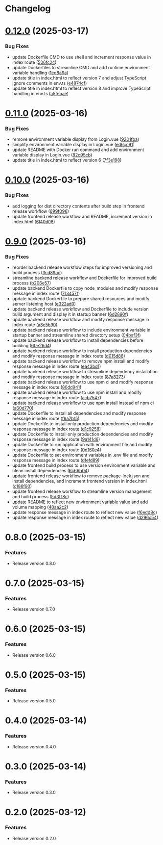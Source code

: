 # Changelog

# [0.12.0](https://github.com/Lasim/deploystack-v1/compare/frontend-v0.11.0...frontend-v0.12.0) (2025-03-17)


### Bug Fixes

* update Dockerfile CMD to use shell and increment response value in index route ([506fc24](https://github.com/Lasim/deploystack-v1/commit/506fc241ccadd1cea8b8c4bb59bb0acf8d76c8b3))
* update Dockerfiles to streamline CMD and add runtime environment variable handling ([1cd8a9a](https://github.com/Lasim/deploystack-v1/commit/1cd8a9a0d3f8dbdf5da46def0bbf610c13e11912))
* update title in index.html to reflect version 7 and adjust TypeScript ignore comments in env.ts ([e4874cf](https://github.com/Lasim/deploystack-v1/commit/e4874cfb0897e5220b2820e4f215a6031653515a))
* update title in index.html to reflect version 8 and improve TypeScript handling in env.ts ([a5febae](https://github.com/Lasim/deploystack-v1/commit/a5febae1074c8671824d1597434f525db8bae665))

# [0.11.0](https://github.com/Lasim/deploystack-v1/compare/frontend-v0.10.0...frontend-v0.11.0) (2025-03-16)


### Bug Fixes

* remove environment variable display from Login.vue ([9201fba](https://github.com/Lasim/deploystack-v1/commit/9201fbad774048955ea6251f5d29fc7ffcbefd65))
* simplify environment variable display in Login.vue ([ed6cc91](https://github.com/Lasim/deploystack-v1/commit/ed6cc91e19f20fd668f4b0aedd77c5f1dfb8cf06))
* update README with Docker run command and add environment variable display in Login.vue ([82c95cb](https://github.com/Lasim/deploystack-v1/commit/82c95cbf904e9ccfcff65c7285622be4e8b7c934))
* update title in index.html to reflect version 6 ([7f3e198](https://github.com/Lasim/deploystack-v1/commit/7f3e19824faa7a1d786c39a848d9309b737ec671))

# [0.10.0](https://github.com/Lasim/deploystack-v1/compare/frontend-v0.9.0...frontend-v0.10.0) (2025-03-16)


### Bug Fixes

* add logging for dist directory contents after build step in frontend release workflow ([699f096](https://github.com/Lasim/deploystack-v1/commit/699f0967fe496efda483f1c7eba6c0915394cea4))
* update frontend release workflow and README, increment version in index.html ([6f40d06](https://github.com/Lasim/deploystack-v1/commit/6f40d069393894e39f1cafaad9d53c91a175799f))

# [0.9.0](https://github.com/Lasim/deploystack-v1/compare/frontend-v0.8.0...frontend-v0.9.0) (2025-03-16)


### Bug Fixes

* reorder backend release workflow steps for improved versioning and build process ([3cd89ac](https://github.com/Lasim/deploystack-v1/commit/3cd89acdc52ec6e0c4bdb1066aabe492a0fc9b83))
* streamline backend release workflow and Dockerfile for improved build process ([b206e57](https://github.com/Lasim/deploystack-v1/commit/b206e57b7ac522030e517b3097bbe8c71189a259))
* update backend Dockerfile to copy node_modules and modify response message in index route ([713457f](https://github.com/Lasim/deploystack-v1/commit/713457f4f7fe21ff981de172991f3dba85b430a9))
* update backend Dockerfile to prepare shared resources and modify server listening host ([e322ad0](https://github.com/Lasim/deploystack-v1/commit/e322ad01c80a94558287d0126b621b967818703d))
* update backend release workflow and Dockerfile to include version build argument and display it in startup banner ([6d2890f](https://github.com/Lasim/deploystack-v1/commit/6d2890f819fb34a542f2eeb8879bd3587ef18e74))
* update backend release workflow and modify response message in index route ([a8e5b90](https://github.com/Lasim/deploystack-v1/commit/a8e5b902d8a656384b2cdcdd212119a66f8e325d))
* update backend release workflow to include environment variable in startup banner and streamline shared directory setup ([04baf3f](https://github.com/Lasim/deploystack-v1/commit/04baf3fd063748f4bb6ee918f42a1577832dad9b))
* update backend release workflow to install dependencies before building ([60e26d4](https://github.com/Lasim/deploystack-v1/commit/60e26d4f872e2227afad0406f24ba083ae6afdeb))
* update backend release workflow to install production dependencies and modify response message in index route ([d015d88](https://github.com/Lasim/deploystack-v1/commit/d015d88272ecf134e402c388f71ea082849d0bce))
* update backend release workflow to remove npm install and modify response message in index route ([ea43bd1](https://github.com/Lasim/deploystack-v1/commit/ea43bd126d8ec9073fd3975cd1792a15a01510f3))
* update backend release workflow to streamline dependency installation and modify response message in index route ([87a8273](https://github.com/Lasim/deploystack-v1/commit/87a8273fdb71af8b7e99c395bf6e3701b2f5748d))
* update backend release workflow to use npm ci and modify response message in index route ([80dd941](https://github.com/Lasim/deploystack-v1/commit/80dd941dc5414cddea066bf8d89c249ce01dbc73))
* update backend release workflow to use npm install and modify response message in index route ([acb7547](https://github.com/Lasim/deploystack-v1/commit/acb7547353c680ec4d8b41531f48cc744136fe1e))
* update backend release workflow to use npm install instead of npm ci ([a60d770](https://github.com/Lasim/deploystack-v1/commit/a60d7705f214164703e94dcc4d1a1dc96bc99298))
* update Dockerfile to install all dependencies and modify response message in index route ([f8a7b15](https://github.com/Lasim/deploystack-v1/commit/f8a7b154e81f2aa44b9c78f8111d08c947e4bf6d))
* update Dockerfile to install only production dependencies and modify response message in index route ([d1c9258](https://github.com/Lasim/deploystack-v1/commit/d1c92583ff206b2200a1f4ba5b0688e5db5e897f))
* update Dockerfile to install only production dependencies and modify response message in index route ([9a141d6](https://github.com/Lasim/deploystack-v1/commit/9a141d67bb63d984928d3c3f3e88f7352d11c341))
* update Dockerfile to run application with environment file and modify response message in index route ([0d160c4](https://github.com/Lasim/deploystack-v1/commit/0d160c44bb0187b9f1d130cdaa85d604b7c5571a))
* update Dockerfile to set environment variables in .env file and modify response message in index route ([dfefd89](https://github.com/Lasim/deploystack-v1/commit/dfefd890194d9492d7992052d8c8b47a1f84b34d))
* update frontend build process to use version environment variable and clean install dependencies ([6c66b04](https://github.com/Lasim/deploystack-v1/commit/6c66b04eb84b750d5ab2d2a021ed86c1b7ceee9b))
* update frontend release workflow to remove package-lock.json and install dependencies, and increment frontend version in index.html ([c186f90](https://github.com/Lasim/deploystack-v1/commit/c186f907e31c6b28deafd5d649aeb9bacc1f293c))
* update frontend release workflow to streamline version management and build process ([5d3f18c](https://github.com/Lasim/deploystack-v1/commit/5d3f18cf0a7a67bf71642a0f3abf46aa6b0eba26))
* update README to reflect new environment variable value and add volume mapping ([40aa2c2](https://github.com/Lasim/deploystack-v1/commit/40aa2c26bca24d2640e01d180426c2d564145af2))
* update response message in index route to reflect new value ([f6edd8c](https://github.com/Lasim/deploystack-v1/commit/f6edd8c031259353049a49f7f846a7ec7b05c8a0))
* update response message in index route to reflect new value ([d296c54](https://github.com/Lasim/deploystack-v1/commit/d296c54cc0b7c719e2b9e9c594e7cb77f47bf133))

# 0.8.0 (2025-03-15)

### Features
* Release version 0.8.0

# 0.7.0 (2025-03-15)

### Features
* Release version 0.7.0

# 0.6.0 (2025-03-15)

### Features
* Release version 0.6.0

# 0.5.0 (2025-03-15)

### Features
* Release version 0.5.0

# 0.4.0 (2025-03-14)

### Features
* Release version 0.4.0

# 0.3.0 (2025-03-14)

### Features
* Release version 0.3.0

# 0.2.0 (2025-03-12)

### Features
* Release version 0.2.0
